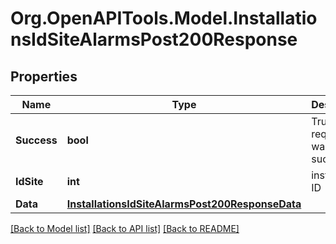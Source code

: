 # Org.OpenAPITools.Model.InstallationsIdSiteAlarmsPost200Response

## Properties

Name | Type | Description | Notes
------------ | ------------- | ------------- | -------------
**Success** | **bool** | True if the request was successful. | [optional] 
**IdSite** | **int** | installation ID | [optional] 
**Data** | [**InstallationsIdSiteAlarmsPost200ResponseData**](InstallationsIdSiteAlarmsPost200ResponseData.md) |  | [optional] 

[[Back to Model list]](../../README.md#documentation-for-models) [[Back to API list]](../../README.md#documentation-for-api-endpoints) [[Back to README]](../../README.md)

